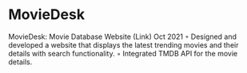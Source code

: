 # MovieDesk
MovieDesk: Movie Database Website (Link) Oct 2021
◦ Designed and developed a website that displays the latest trending movies and their details with search functionality.
◦ Integrated TMDB API for the movie details.
